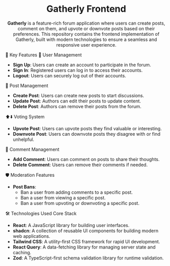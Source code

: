 <h1 align="center">Gatherly Frontend</h1><p align="center"> <strong>Gatherly</strong> is a feature-rich forum application where users can create posts, comment on them, and upvote or downvote posts based on their preferences. This repository contains the frontend implementation of Gatherly, built with modern technologies to ensure a seamless and responsive user experience. </p>
🚀 Key Features
👤 User Management
<ul> <li><strong>Sign Up</strong>: Users can create an account to participate in the forum.</li> <li><strong>Sign In</strong>: Registered users can log in to access their accounts.</li> <li><strong>Logout</strong>: Users can securely log out of their accounts.</li> </ul>
📝 Post Management
<ul> <li><strong>Create Post</strong>: Users can create new posts to start discussions.</li> <li><strong>Update Post</strong>: Authors can edit their posts to update content.</li> <li><strong>Delete Post</strong>: Authors can remove their posts from the forum.</li> </ul>
⬆️⬇️ Voting System
<ul> <li><strong>Upvote Post</strong>: Users can upvote posts they find valuable or interesting.</li> <li><strong>Downvote Post</strong>: Users can downvote posts they disagree with or find unhelpful.</li> </ul>
💬 Comment Management
<ul> <li><strong>Add Comment</strong>: Users can comment on posts to share their thoughts.</li> <li><strong>Delete Comment</strong>: Users can remove their comments if needed.</li> </ul>
🛡️ Moderation Features
<ul> <li><strong>Post Bans</strong>: <ul> <li>Ban a user from adding comments to a specific post.</li> <li>Ban a user from viewing a specific post.</li> <li>Ban a user from upvoting or downvoting a specific post.</li> </ul> </li> </ul>
🛠️ Technologies Used
Core Stack
<ul> <li><strong>React</strong>: A JavaScript library for building user interfaces.</li> <li><strong>shadcn</strong>: A collection of reusable UI components for building modern web applications.</li> <li><strong>Tailwind CSS</strong>: A utility-first CSS framework for rapid UI development.</li> <li><strong>React Query</strong>: A data-fetching library for managing server state and caching.</li> <li><strong>Zod</strong>: A TypeScript-first schema validation library for runtime validation.</li> </ul>
